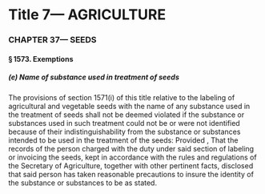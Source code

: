 
# Title 7— AGRICULTURE
### CHAPTER 37— SEEDS
#### § 1573. Exemptions
##### (e) Name of substance used in treatment of seeds

The provisions of section 1571(i) of this title relative to the labeling of agricultural and vegetable seeds with the name of any substance used in the treatment of seeds shall not be deemed violated if the substance or substances used in such treatment could not be or were not identified because of their indistinguishability from the substance or substances intended to be used in the treatment of the seeds: Provided , That the records of the person charged with the duty under said section of labeling or invoicing the seeds, kept in accordance with the rules and regulations of the Secretary of Agriculture, together with other pertinent facts, disclosed that said person has taken reasonable precautions to insure the identity of the substance or substances to be as stated.
